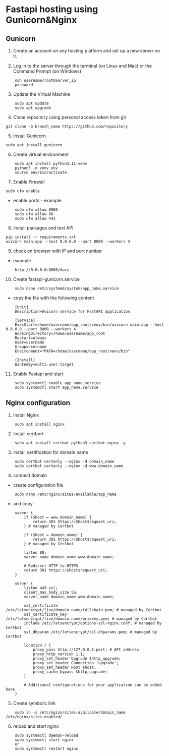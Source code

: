 # Fastapi hosting using Gunicorn&Nginx

## Gunicorn

1. Create an account on any hosting platform and set up a new server on it.

2. Log in to the server through the terminal (on Linux and Mac) or the Command Prompt (on Windows)

```
    ssh username/root@server_ip
    password
```
3. Update the Virtual Machine

```
    sudo apt update
    sudo apt upgrade
```
4. Clone repository using personal access token from git

```
git clone -b branch_name https://github.com/repository
```
5. Install Gunicorn

```
sudo apt install gunicorn
```
6. Create virtual environment

```
    sudo apt install python3.11-venv
    python3 -m venv env
    source env/bin/activate
```
7. Enable Firewall
```
sudo ufw enable
```
- enable ports - example
```
    sudo ufw allow 8000
    sudo ufw allow 80
    sudo ufw allow 443
```
8. Install packages and test API

```
pip install -r requirements.txt
uvicorn main:app --host 0.0.0.0 --port 8000 --workers 4
```

9. check on browser with IP and port number

- example
```
    http://0.0.0.0:8000/docs
```
10. Create fastapi-gunicorn.service

```
    sudo nano /etc/systemd/system/app_name.service
```
- copy the file with the following content
```
    [Unit]
    Description=Uvicorn service for FastAPI application

    [Service]
    ExecStart=/home/username/app_root/venv/bin/uvicorn main:app --host 0.0.0.0 --port 8000 --workers 4
    WorkingDirectory=/home/username/app_root
    Restart=always
    User=username
    Group=username
    Environment="PATH=/home/username/app_root/venv/bin"

    [Install]
    WantedBy=multi-user.target
```

11. Enable Fastapi and start

```
    sudo systemctl enable app_name.service
    sudo systemctl start app_name.service
```

## Nginx configuration

1. Install Nginx

```
    sudo apt install nginx
````
2. Install certbort

```
    sudo apt install certbot python3-certbot-nginx -y
```
3. Install certification for domain name

```
    sudo certbot certonly --nginx -d domain_name
    sudo certbot certonly --nginx -d www.domain_name
```
4. connect domain

- create configuration file
```
    sudo nano /etc/nginx/sites-available/app_name
```
- and copy
```
    server {
        if ($host = www.domain_name) {
            return 301 https://$host$request_uri;
        } # managed by Certbot

        if ($host = domain_name) {
            return 301 https://$host$request_uri;
        } # managed by Certbot

        listen 80;
        server_name domain_name www.domain_name;

        # Redirect HTTP to HTTPS
        return 301 https://$host$request_uri;
    }

    server {
        listen 443 ssl;
        client_max_body_size 5G;
        server_name domain_name www.domain_name;

        ssl_certificate /etc/letsencrypt/live/domain_name/fullchain.pem; # managed by Certbot
        ssl_certificate_key /etc/letsencrypt/live/domain_name/privkey.pem; # managed by Certbot
        include /etc/letsencrypt/options-ssl-nginx.conf; # managed by Certbot
        ssl_dhparam /etc/letsencrypt/ssl-dhparams.pem; # managed by Certbot

        location / {
            proxy_pass http://127.0.0.1:port; # API address
            proxy_http_version 1.1;
            proxy_set_header Upgrade $http_upgrade;
            proxy_set_header Connection 'upgrade';
            proxy_set_header Host $host;
            proxy_cache_bypass $http_upgrade;
        }

        # Additional configurations for your application can be added here
    }
```

5. Create symbolic link
```
    sudo ln -s /etc/nginx/sites-available/domain_name /etc/nginx/sites-enabled/
```
6. reload and start nginx

```
    sudo systemctl daemon-reload
    sudo systemctl start nginx
    or
    sudo systemctl restart nginx
```

